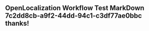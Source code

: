 <properties
ms.topic="hero-topic"
ms.test1="hero-topic"
ms.test2="test"/>

## OpenLocalization Workflow Test MarkDown 7c2dd8cb-a9f2-44dd-94c1-c3df77ae0bbc thanks!
